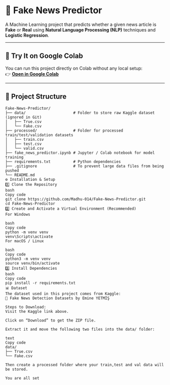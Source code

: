 # 📰 Fake News Predictor

A Machine Learning project that predicts whether a given news article is **Fake** or **Real** using **Natural Language Processing (NLP)** techniques and **Logistic Regression**.

---

## 🚀 Try It on Google Colab
You can run this project directly on Colab without any local setup:  
👉 [**Open in Google Colab**](https://colab.research.google.com/drive/1V6HJIv7YEMOU61c6fuJ3apxpNNTHCjes?usp=sharing)

---

## 📁 Project Structure

```text
Fake-News-Predictor/
├── data/                     # Folder to store raw Kaggle dataset (ignored in Git)
│   ├── True.csv
│   └── Fake.csv
├── processed/                # Folder for processed train/test/validation datasets
│   ├── train.csv
│   ├── test.csv
│   └── valid.csv
├── fake_news_predictor.ipynb # Jupyter / Colab notebook for model training
├── requirements.txt          # Python dependencies
├── .gitignore                # To prevent large data files from being pushed
└── README.md
⚙️ Installation & Setup
1️⃣ Clone the Repository
bash
Copy code
git clone https://github.com/Madhu-014/Fake-News-Predictor.git
cd Fake-News-Predictor
2️⃣ Create and Activate a Virtual Environment (Recommended)
For Windows

bash
Copy code
python -m venv venv
venv\Scripts\activate
For macOS / Linux

bash
Copy code
python3 -m venv venv
source venv/bin/activate
3️⃣ Install Dependencies
bash
Copy code
pip install -r requirements.txt
📊 Dataset
The dataset used in this project comes from Kaggle:
🔗 Fake News Detection Datasets by Emine YETMİŞ

Steps to Download:
Visit the Kaggle link above.

Click on “Download” to get the ZIP file.

Extract it and move the following two files into the data/ folder:

text
Copy code
data/
├── True.csv
└── Fake.csv

Then create a processed folder where your train,test and val data will be stored.

You are all set
